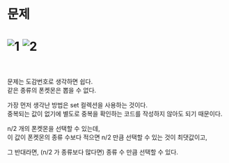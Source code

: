 문제
==
![1](https://user-images.githubusercontent.com/73854324/116533757-b7a2a480-a91c-11eb-9e28-ce6a3fe3e840.PNG)
![2](https://user-images.githubusercontent.com/73854324/116533761-b8d3d180-a91c-11eb-923e-587bdaa9f64f.PNG)
<br><br>
==

문제는 도감번호로 생각하면 쉽다.   
같은 종류의 폰켓몬은 뽑을 수 없다.   
   
가장 먼저 생각난 방법은 set 컬렉션을 사용하는 것이다.   
중복되는 값이 없기에 별도로 중복을 확인하는 코드를 작성하지 않아도 되기 때문이다.   
   
n/2 개의 폰켓몬을 선택할 수 있는데,   
이 값이 폰켓몬의 종류 수보다 적으면 n/2 만큼 선택할 수 있는 것이 최댓값이고,
   
그 반대라면, (n/2 가 종류보다 많다면) 종류 수 만큼 선택할 수 있다.
